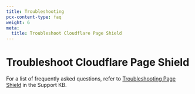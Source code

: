 ```yaml
---
title: Troubleshooting
pcx-content-type: faq
weight: 6
meta:
  title: Troubleshoot Cloudflare Page Shield
---
```


# Troubleshoot Cloudflare Page Shield

For a list of frequently asked questions, refer to [Troubleshooting Page Shield](https://support.cloudflare.com/hc/articles/360059485272) in the Support KB.

